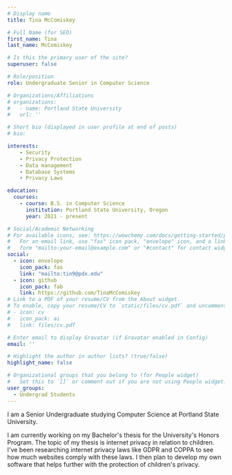 ```yaml
---
# Display name
title: Tina McComiskey

# Full Name (for SEO)
first_name: Tina
last_name: McComiskey

# Is this the primary user of the site?
superuser: false

# Role/position
role: Undergraduate Senior in Computer Science

# Organizations/Affiliations
# organizations:
#   - name: Portland State University
#   url: ''

# Short bio (displayed in user profile at end of posts)
# bio: 

interests:
    - Security
    - Privacy Protection
    - Data management
    - Database Systems
    - Privacy Laws

education:
  courses:
    - course: B.S. in Computer Science
      institution: Portland State University, Oregon
      year: 2021 - present

# Social/Academic Networking
# For available icons, see: https://wowchemy.com/docs/getting-started/page-builder/#icons
#   For an email link, use "fas" icon pack, "envelope" icon, and a link in the
#   form "mailto:your-email@example.com" or "#contact" for contact widget.
social:
  - icon: envelope
    icon_pack: fas
    link: "mailto:tin9@pdx.edu"
  - icon: github
    icon_pack: fab
    link: https://github.com/TinaMcComiskey
# Link to a PDF of your resume/CV from the About widget.
# To enable, copy your resume/CV to `static/files/cv.pdf` and uncomment the lines below.
# - icon: cv
#   icon_pack: ai
#   link: files/cv.pdf

# Enter email to display Gravatar (if Gravatar enabled in Config)
email: ''

# Highlight the author in author lists? (true/false)
highlight_name: false

# Organizational groups that you belong to (for People widget)
#   Set this to `[]` or comment out if you are not using People widget.
user_groups:
  - Undergrad Students
---
```



I am a Senior Undergraduate studying Computer Science at Portland State University. 

I am currently working on my Bachelor's thesis for the University's Honors Program. The topic of my thesis is internet privacy in relation to
children. I've been researching internet privacy laws like GDPR and COPPA to see how much websites comply with these laws. I then plan 
to develop my own software that helps further with the protection of children's privacy.
